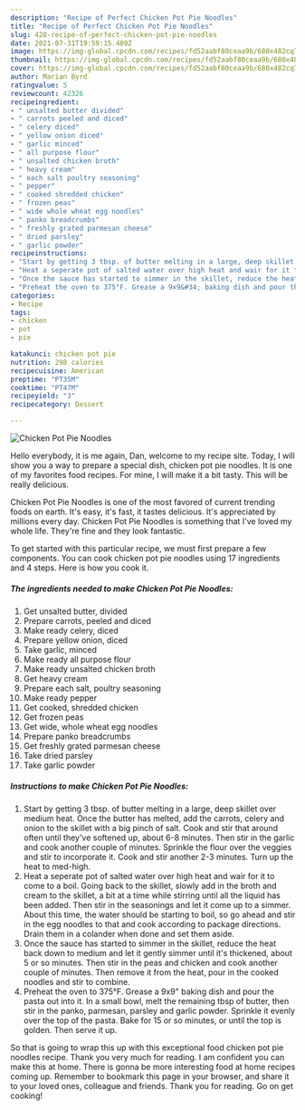 ```yaml
---
description: "Recipe of Perfect Chicken Pot Pie Noodles"
title: "Recipe of Perfect Chicken Pot Pie Noodles"
slug: 428-recipe-of-perfect-chicken-pot-pie-noodles
date: 2021-07-31T19:59:15.409Z
image: https://img-global.cpcdn.com/recipes/fd52aabf80ceaa9b/680x482cq70/chicken-pot-pie-noodles-recipe-main-photo.jpg
thumbnail: https://img-global.cpcdn.com/recipes/fd52aabf80ceaa9b/680x482cq70/chicken-pot-pie-noodles-recipe-main-photo.jpg
cover: https://img-global.cpcdn.com/recipes/fd52aabf80ceaa9b/680x482cq70/chicken-pot-pie-noodles-recipe-main-photo.jpg
author: Marian Byrd
ratingvalue: 5
reviewcount: 42326
recipeingredient:
- " unsalted butter divided"
- " carrots peeled and diced"
- " celery diced"
- " yellow onion diced"
- " garlic minced"
- " all purpose flour"
- " unsalted chicken broth"
- " heavy cream"
- " each salt poultry seasoning"
- " pepper"
- " cooked shredded chicken"
- " frozen peas"
- " wide whole wheat egg noodles"
- " panko breadcrumbs"
- " freshly grated parmesan cheese"
- " dried parsley"
- " garlic powder"
recipeinstructions:
- "Start by getting 3 tbsp. of butter melting in a large, deep skillet over medium heat. Once the butter has melted, add the carrots, celery and onion to the skillet with a big pinch of salt. Cook and stir that around often until they&#39;ve softened up, about 6-8 minutes. Then stir in the garlic and cook another couple of minutes. Sprinkle the flour over the veggies and stir to incorporate it. Cook and stir another 2-3 minutes. Turn up the heat to med-high."
- "Heat a seperate pot of salted water over high heat and wair for it to come to a boil. Going back to the skillet, slowly add in the broth and cream to the skillet, a bit at a time while stirring until all the liquid has been added. Then stir in the seasonings and let it come up to a simmer. About this time, the water should be starting to boil, so go ahead and stir in the egg noodles to that and cook according to package directions. Drain them in a colander when done and set them aside."
- "Once the sauce has started to simmer in the skillet, reduce the heat back down to medium and let it gently simmer until it&#39;s thickened, about 5 or so minutes. Then stir in the peas and chicken and cook another couple of minutes. Then remove it from the heat, pour in the cooked noodles and stir to combine."
- "Preheat the oven to 375°F. Grease a 9x9&#34; baking dish and pour the pasta out into it. In a small bowl, melt the remaining tbsp of butter, then stir in the panko, parmesan, parsley and garlic powder. Sprinkle it evenly over the top of the pasta. Bake for 15 or so minutes, or until the top is golden. Then serve it up."
categories:
- Recipe
tags:
- chicken
- pot
- pie

katakunci: chicken pot pie 
nutrition: 298 calories
recipecuisine: American
preptime: "PT35M"
cooktime: "PT47M"
recipeyield: "3"
recipecategory: Dessert

---
```



![Chicken Pot Pie Noodles](https://img-global.cpcdn.com/recipes/fd52aabf80ceaa9b/680x482cq70/chicken-pot-pie-noodles-recipe-main-photo.jpg)

Hello everybody, it is me again, Dan, welcome to my recipe site. Today, I will show you a way to prepare a special dish, chicken pot pie noodles. It is one of my favorites food recipes. For mine, I will make it a bit tasty. This will be really delicious.



Chicken Pot Pie Noodles is one of the most favored of current trending foods on earth. It's easy, it's fast, it tastes delicious. It's appreciated by millions every day. Chicken Pot Pie Noodles is something that I've loved my whole life. They're fine and they look fantastic.


To get started with this particular recipe, we must first prepare a few components. You can cook chicken pot pie noodles using 17 ingredients and 4 steps. Here is how you cook it.

<!--inarticleads1-->

##### The ingredients needed to make Chicken Pot Pie Noodles:

1. Get  unsalted butter, divided
1. Prepare  carrots, peeled and diced
1. Make ready  celery, diced
1. Prepare  yellow onion, diced
1. Take  garlic, minced
1. Make ready  all purpose flour
1. Make ready  unsalted chicken broth
1. Get  heavy cream
1. Prepare  each salt, poultry seasoning
1. Make ready  pepper
1. Get  cooked, shredded chicken
1. Get  frozen peas
1. Get  wide, whole wheat egg noodles
1. Prepare  panko breadcrumbs
1. Get  freshly grated parmesan cheese
1. Take  dried parsley
1. Take  garlic powder




<!--inarticleads2-->

##### Instructions to make Chicken Pot Pie Noodles:

1. Start by getting 3 tbsp. of butter melting in a large, deep skillet over medium heat. Once the butter has melted, add the carrots, celery and onion to the skillet with a big pinch of salt. Cook and stir that around often until they&#39;ve softened up, about 6-8 minutes. Then stir in the garlic and cook another couple of minutes. Sprinkle the flour over the veggies and stir to incorporate it. Cook and stir another 2-3 minutes. Turn up the heat to med-high.
1. Heat a seperate pot of salted water over high heat and wair for it to come to a boil. Going back to the skillet, slowly add in the broth and cream to the skillet, a bit at a time while stirring until all the liquid has been added. Then stir in the seasonings and let it come up to a simmer. About this time, the water should be starting to boil, so go ahead and stir in the egg noodles to that and cook according to package directions. Drain them in a colander when done and set them aside.
1. Once the sauce has started to simmer in the skillet, reduce the heat back down to medium and let it gently simmer until it&#39;s thickened, about 5 or so minutes. Then stir in the peas and chicken and cook another couple of minutes. Then remove it from the heat, pour in the cooked noodles and stir to combine.
1. Preheat the oven to 375°F. Grease a 9x9&#34; baking dish and pour the pasta out into it. In a small bowl, melt the remaining tbsp of butter, then stir in the panko, parmesan, parsley and garlic powder. Sprinkle it evenly over the top of the pasta. Bake for 15 or so minutes, or until the top is golden. Then serve it up.




So that is going to wrap this up with this exceptional food chicken pot pie noodles recipe. Thank you very much for reading. I am confident you can make this at home. There is gonna be more interesting food at home recipes coming up. Remember to bookmark this page in your browser, and share it to your loved ones, colleague and friends. Thank you for reading. Go on get cooking!
